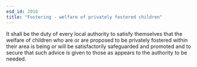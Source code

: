 ```yaml
---
esd_id: 2016
title: "Fostering - welfare of privately fostered children"
---
```


It shall be the duty of every local authority to satisfy themselves that the welfare of children who are or are proposed to be privately fostered within their area is being or will be satisfactorily safeguarded and promoted and to secure that such advice is given to those as appears to the authority to be needed. 

